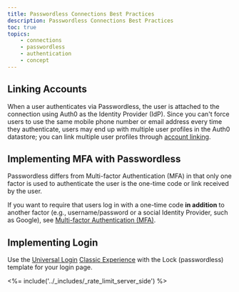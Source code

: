 ```yaml
---
title: Passwordless Connections Best Practices
description: Passwordless Connections Best Practices
toc: true
topics:
    - connections
    - passwordless
    - authentication
    - concept
---
```


##  Linking Accounts

When a user authenticates via Passwordless, the user is attached to the connection using Auth0 as the Identity Provider (IdP). Since you can't force users to use the same mobile phone number or email address every time they authenticate, users may end up with multiple user profiles in the Auth0 datastore; you can link multiple user profiles through [account linking](/link-accounts).

## Implementing MFA with Passwordless

Passwordless differs from Multi-factor Authentication (MFA) in that only one factor is used to authenticate the user is the one-time code or link received by the user. 

If you want to require that users log in with a one-time code  **in addition** to another factor (e.g., username/password or a social Identity Provider, such as Google), see [Multi-factor Authentication (MFA)](/multifactor-authentication).

## Implementing Login

Use the [Universal Login](/universal-login) [Classic Experience](/universal-login/classic) with the Lock (passwordless) template for your login page.


<%= include('../_includes/_rate_limit_server_side') %>
